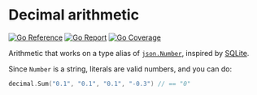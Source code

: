 # Decimal arithmetic

[![Go Reference](https://pkg.go.dev/badge/image)](https://pkg.go.dev/github.com/ncruces/decimal)
[![Go Report](https://goreportcard.com/badge/github.com/ncruces/decimal)](https://goreportcard.com/report/github.com/ncruces/decimal)
[![Go Coverage](https://github.com/ncruces/decimal/wiki/coverage.svg)](https://raw.githack.com/wiki/ncruces/decimal/coverage.html)

Arithmetic that works on a type alias of [`json.Number`](https://pkg.go.dev/encoding/json#Number),
inspired by [SQLite](https://www.sqlite.org/floatingpoint.html#the_decimal_c_extension).

Since `Number` is a string, literals are valid numbers, and you can do:

```go
decimal.Sum("0.1", "0.1", "0.1", "-0.3") // == "0"
```